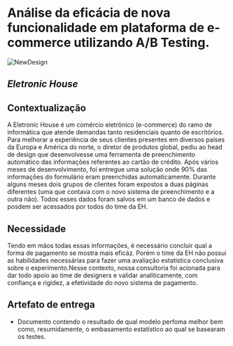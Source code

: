 #  Análise da eficácia de nova funcionalidade em plataforma de e-commerce utilizando A/B Testing.
![NewDesign](https://www.kindpng.com/picc/m/611-6116517_e-commerce-png-transparent-png.png)

## *Eletronic House* 


## Contextualização
A Eletronic House é um comércio eletrônico (e-commerce) do ramo de informática que atende demandas tanto residenciais quanto de escritórios.
Para melhorar a experiência de seus clientes presentes em diversos países da Europa e América do norte, o diretor de produtos global, pediu ao head de design que desenvolvesse uma 
ferramenta de preenchimento automático das informações referentes ao cartão de crédito. Após vários meses de desenvolvimento, foi entregue uma solução onde 90% das informações do formulário eram preenchidas automaticamente.
Durante alguns meses dois grupos de clientes foram expostos a duas páginas diferentes (uma que contava com o novo sistema de preenchimento e a outra não). Todos esses dados foram salvos em um banco de dados e posdem ser acessados por todos do 
time da EH.

## Necessidade
Tendo em mãos todas essas informações, é necessário concluir qual a forma de pagamento se mostra mais eficáz. Porém o time da EH não possui as habilidades necessárias para fazer uma avaliação estatística conclusiva sobre o experimento.Nesse contexto, nossa consultoria foi acionada para dar todo apoio ao time de designers e validar analiticamente, com confiança e rigidez, a efetividade do novo sistema de pagamento.

## Artefato de entrega
- Documento contendo o resultado de qual modelo perfoma melhor bem como, resumidamente, o embasamento estatístico ao qual se basearam os testes.